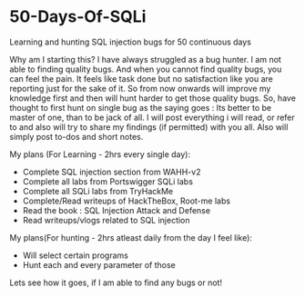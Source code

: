 # 50-Days-Of-SQLi
Learning and hunting SQL injection bugs for 50 continuous days 

Why am I starting this?
I have always struggled as a bug hunter. I am not able to finding quality bugs. And when you cannot find quality bugs, you can feel the pain. It feels like task done but no satisfaction like you are reporting just for the sake of it. So from now onwards will improve my knowledge first and then will hunt harder to get those quality bugs. So, have thought to first hunt on single bug as the saying goes : Its better to be master of one, than to be jack of all. I will post everything i will read, or refer to and also will try to share my findings (if permitted) with you all. Also will simply post to-dos and short notes. 

My plans (For Learning - 2hrs every single day):
- Complete SQL injection section from WAHH-v2
- Complete all labs from Portswigger SQLi labs
- Complete all SQLi labs from TryHackMe 
- Complete/Read writeups of HackTheBox, Root-me labs
- Read the book : SQL Injection Attack and Defense
- Read writeups/vlogs related to SQL injection

My plans(For hunting - 2hrs atleast daily from the day I feel like):
- Will select certain programs
- Hunt each and every parameter of those

Lets see how it goes, if I am able to find any bugs or not!

